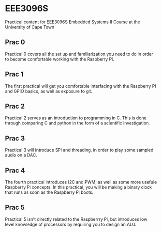 # EEE3096S
Practical content for EEE3096S Embedded Systems II Course at the University of Cape Town

## Prac 0
Practical 0 covers all the set up and familiarization you need to do in order to become comfortable working with the Raspberry Pi.

## Prac 1
The first practical will get you comfortable interfacing with the Raspberry Pi and GPIO basics, as well as exposure to git.

## Prac 2
Practical 2 serves as an introduction to programming in C. This is done through comparing C and python in the form of a scientific investigation.

## Prac 3
Practical 3 will introduce SPI and threading, in order to play some sampled audio on a DAC.

## Prac 4
The fourth practical introduces I2C and PWM, as well as some more usefule Raspberry Pi concepts. In this practical, you will be making a binary clock that runs as soon as the Raspberry Pi boots.

## Prac 5
Practical 5 isn't directly related to the Raspberrry Pi, but introduces low level knowledge of processors by requiring you to design an ALU.
